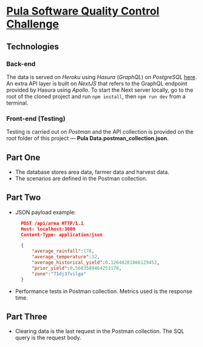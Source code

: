 # [Pula Software Quality Control Challenge]()
## Technologies
### Back-end
The data is served on *Heroku* using *Hasura* (*GraphQL*) on *PostgreSQL* [here](https://farmer-data.herokuapp.com/).
An extra API layer is built on *NextJS* that refers to the GraphQL endpoint provided by Hasura using *Apollo*.
To start the Next server locally, go to the root of the cloned project and run `npm install`, then `npm run dev` from a terminal.
### Front-end (Testing)
Testing is carried out on *Postman* and the API collection is provided on the root folder of this project &mdash; **Pula Data.postman_collection.json**.

## Part One
- The database stores area data, farmer data and harvest data. 
- The scenarios are defined in the Postman collection.

## Part Two
- JSON payload example:
  ```json
    POST /api/area HTTP/1.1
    Host: localhost:3000
    Content-Type: application/json

    {
        "average_rainfall":178,
        "average_temperature":32,
        "average_historical_yield":0.12648281866129452,
        "prior_yield":0.5603589464253178,
        "zone":"71dj37vilga"
    }
  ```
- Performance tests in Postman collection. Metrics used is the response time.

## Part Three
- Clearing data is the last request in the Postman collection. The SQL query is the request body.